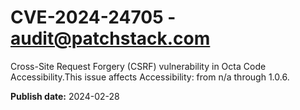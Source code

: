 # CVE-2024-24705 - audit@patchstack.com

Cross-Site Request Forgery (CSRF) vulnerability in Octa Code Accessibility.This issue affects Accessibility: from n/a through 1.0.6.



**Publish date:** 2024-02-28
